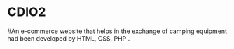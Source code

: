 # CDIO2
#An e-commerce website that helps in the exchange of camping equipment had been developed by HTML, CSS, PHP .
